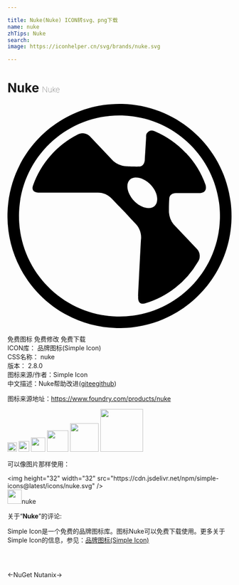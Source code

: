```yaml
---

title: Nuke(Nuke) ICON转svg、png下载
name: nuke
zhTips: Nuke
search: 
image: https://iconhelper.cn/svg/brands/nuke.svg

---
```


# Nuke  <small style="font-size: 60%;font-weight: 100">Nuke</small>

<div id="svg" class="svg-wrap">
<svg role="img" viewBox="0 0 24 24" xmlns="http://www.w3.org/2000/svg"><title>Nuke icon</title><path d="M12.293.004c6.625.162 11.865 5.664 11.703 12.29-.162 6.625-5.664 11.865-12.29 11.703C5.081 23.835-.159 18.333.003 11.707l.001-.025C.18 5.066 5.678-.158 12.293.004zm0 1.238c-5.941-.164-10.89 4.52-11.054 10.461s4.52 10.89 10.461 11.054c5.941.164 10.89-4.52 11.054-10.461l.001-.025c.15-5.932-4.53-10.866-10.462-11.029zm5.842 8.302h2.4c.976 0 .682-.873.682-.873a9.587 9.587 0 0 0-2.111-3.431l-.005.011a10.052 10.052 0 0 0-3.355-2.329.612.612 0 0 0-.894.622c-.044.802-.142 2.395-.142 2.395s.016.769-.627.769c-.813.011-1.489-.044-1.489-.044a2.314 2.314 0 0 1-1.255-.545L8.868 3.511a1.09 1.09 0 0 0-1.407-.196 9.758 9.758 0 0 0-4.713 5.384c-.256.714.333.806.731.806h6a2.086 2.086 0 0 1 1.68.627c.785.824 1.331 1.369 1.331 1.369s.48.54 1.26 1.358c.431.459.632 1.089.545 1.713 0 0-.295 5.744-.295 6-.027.398.038.993.769.775a9.756 9.756 0 0 0 5.618-4.424 1.091 1.091 0 0 0-.12-1.418l-2.471-2.607a2.303 2.303 0 0 1-.496-1.282s-.022-.682.033-1.489c.044-.643.802-.583.802-.583zm-2.362 1.374c-.475.469-1.484.229-2.22-.545-.736-.775-.924-1.801-.45-2.254.475-.453 1.502-.239 2.239.536.737.774.906 1.794.431 2.263z"/></svg>
</div>
<detail full-name='nuke'></detail>

<div class="detail-page">
<p>
<span><span class="badge-success badge">免费图标</span> <span class="badge-success badge">免费修改</span>  <span class="badge-success badge">免费下载</span> </span>
<br/>
<span>
ICON库：
<span class="badge-secondary badge">品牌图标(Simple Icon)</span> 
</span>
<br/>
<span>
CSS名称：
<span class="badge-secondary badge">nuke</span> 
</span>

<br/>
<span>
版本：
<span class="badge-secondary badge">2.8.0</span> 
</span>
<br/>
<span>图标来源/作者：<span class="badge-light badge">Simple Icon</span></span> 
<br/>
<span class="zh-detail">中文描述：<span class="badge-primary badge">Nuke</span><span class="help-link"><span>帮助改进</span>(<a href="https://gitee.com/liuwave/icon-helper/edit/master/json/brands/nuke.json" target="_blank" rel="noopener noreferrer">gitee</a><a href="https://github.com/liuwave/icon-helper/edit/master/json/brands/nuke.json" target="_blank" rel="noopener noreferrer">github</a></span>)</span><br/>
</p>
</div><div class="description description alert alert-light"><p>图标来源地址：<a href="https://www.foundry.com/products/nuke" target="_blank" rel="noopener noreferrer">https://www.foundry.com/products/nuke</a></p></div>
<div class="alert alert-dark">
<img height="21" width="21" src="https://cdn.jsdelivr.net/npm/simple-icons@latest/icons/nuke.svg" />
<img height="24" width="24" src="https://cdn.jsdelivr.net/npm/simple-icons@latest/icons/nuke.svg" />
<img height="32" width="32" src="https://cdn.jsdelivr.net/npm/simple-icons@latest/icons/nuke.svg" />
<img height="48" width="48" src="https://cdn.jsdelivr.net/npm/simple-icons@latest/icons/nuke.svg" />
<img height="64" width="64" src="https://cdn.jsdelivr.net/npm/simple-icons@latest/icons/nuke.svg" />
<img height="96" width="96" src="https://cdn.jsdelivr.net/npm/simple-icons@latest/icons/nuke.svg" />

</div>
<div>
  <p>可以像图片那样使用：    
  </p>
  <div class="alert alert-primary" style="font-size: 14px">
    &lt;img height="32" width="32" src="https://cdn.jsdelivr.net/npm/simple-icons@latest/icons/nuke.svg" /&gt;
    <copy-btn content='<img height="32" width="32" src="https://cdn.jsdelivr.net/npm/simple-icons@latest/icons/nuke.svg" />'></copy-btn>
  </div>
  <div class="alert alert-secondary">
    <img height="32" width="32" src="https://cdn.jsdelivr.net/npm/simple-icons@latest/icons/nuke.svg" />nuke
    <copy-btn content="nuke" btn-title="复制图标名称"></copy-btn>
  </div>
</div>
<div class="icon-detail__container">
<p>关于“<b>Nuke</b>”的评论:</p>
</div>
<Vssue title="关于“Nuke”的评论" />
<div><p>Simple Icon是一个免费的品牌图标库。图标Nuke可以免费下载使用。更多关于  Simple Icon的信息，参见：<a target="_blank" href="https://iconhelper.cn/brands.html">品牌图标(Simple Icon)</a>
</p></div>


<div style="padding:2rem 0 " class="page-nav"><p class="inner"><span class="prev">←<router-link to="/icon/nuget.html">NuGet</router-link></span> <span class="next"><router-link to="/icon/nutanix.html">Nutanix</router-link>→</span></p></div>
